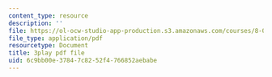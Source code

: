 ```yaml
---
content_type: resource
description: ''
file: https://ol-ocw-studio-app-production.s3.amazonaws.com/courses/8-03sc-physics-iii-vibrations-and-waves-fall-2016/6c9bb00e37847c8252f4766852aebabe_4ysFC9vd3GE.pdf
file_type: application/pdf
resourcetype: Document
title: 3play pdf file
uid: 6c9bb00e-3784-7c82-52f4-766852aebabe
---
```


